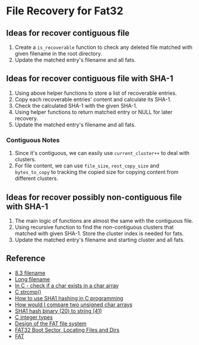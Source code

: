 # File Recovery for Fat32


## Ideas for recover contiguous file
1. Create a `is_recoverable` function to check any deleted file matched with given filename in the root directory.
2. Update the matched entry's filename and all fats.

## Ideas for recover contiguous file with SHA-1
1. Using above helper functions to store a list of recoverable entries.
2. Copy each recoverable entries' content and calculate its SHA-1.
3. Check the calculated SHA-1 with the given SHA-1.
4. Using helper functions to return matched entry or NULL for later recovery.
5. Update the matched entry's filename and all fats.

### Contiguous Notes
1. Since it's contiguous, we can easily use `current_cluster++` to deal with clusters.
2. For file content, we can use `file_size`, `rest_copy_size` and `bytes_to_copy` to tracking the copied size for copying content from different clusters.

## Ideas for recover possibly non-contiguous file with SHA-1
1. The main logic of functions are almost the same with the contiguous file.
2. Using recursive function to find the non-contiguous clusters that matched with given SHA-1. Store the cluster index is needed for fats.
3. Update the matched entry's filename and starting cluster and all fats.

## Reference
* [8.3 filename](https://en.wikipedia.org/wiki/8.3_filename)
* [Long filename](https://en.wikipedia.org/wiki/Long_filename)
* [In C - check if a char exists in a char array](https://stackoverflow.com/questions/1071542/in-c-check-if-a-char-exists-in-a-char-array)
* [C strcmp()](https://www.scaler.com/topics/strcmp-in-c/#)
* [How to use SHA1 hashing in C programming](https://stackoverflow.com/questions/9284420/how-to-use-sha1-hashing-in-c-programming)
* [How would I compare two unsigned char arrays](https://stackoverflow.com/questions/30146358/how-would-i-compare-2-unsigned-char-arrays)
* [SHA1 hash binary (20) to string (41)](https://stackoverflow.com/questions/7521007/sha1-hash-binary-20-to-string-41)
* [C integer types](https://www.remlab.net/op/integer.shtml)
* [Design of the FAT file system](https://en.wikipedia.org/wiki/Design_of_the_FAT_file_system#Data_region)
* [FAT32 Boot Sector, Locating Files and Dirs](http://www.cs.fsu.edu/~cop4610t/lectures/project3/Week11/Slides_week11.pdf)
* [FAT](https://wiki.osdev.org/FAT)
